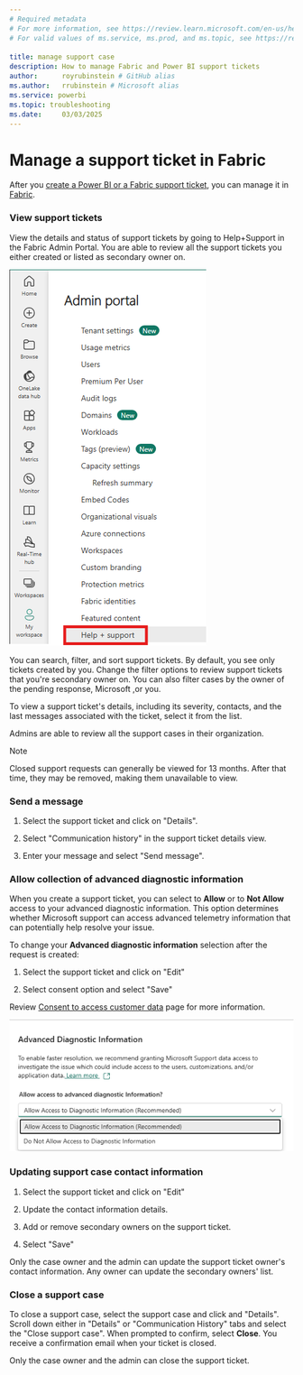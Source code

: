 ```yaml
---
# Required metadata
# For more information, see https://review.learn.microsoft.com/en-us/help/platform/learn-editor-add-metadata?branch=main
# For valid values of ms.service, ms.prod, and ms.topic, see https://review.learn.microsoft.com/en-us/help/platform/metadata-taxonomies?branch=main

title: manage support case
description: How to manage Fabric and Power BI support tickets
author:      royrubinstein # GitHub alias
ms.author:   rrubinstein # Microsoft alias
ms.service: powerbi
ms.topic: troubleshooting
ms.date:     03/03/2025
---
```


# Manage a support ticket in Fabric

After you [create a Power BI or a Fabric support ticket](/power-bi/support/create-support-ticket), you can manage it in [Fabric](https://app.powerbi.com/admin-portal/supportCenter).

### View support tickets

View the details and status of support tickets by going to Help+Support in the Fabric Admin Portal. You are able to review all the support tickets you either created or listed as secondary owner on.

![Help and support tab in the admin portal.](media/manage-support-ticket/help+support+admin-portal.png)

You can search, filter, and sort support tickets. By default, you see only tickets created by you. Change the filter options to review support tickets that you're secondary owner on. You can also filter cases by the owner of the pending response, Microsoft ,or you. 

To view a support ticket's details, including its severity, contacts, and the last messages associated with the ticket, select it from the list. 

Admins are able to review all the support cases in their organization. 

> [!NOTE]
> Closed support requests can generally be viewed for 13 months. After that time, they may be removed, making them unavailable to view.

### Send a message

1. Select the support ticket and click on "Details".

1. Select "Communication history" in the support ticket details view.

1. Enter your message and select "Send message". 

### Allow collection of advanced diagnostic information

When you create a support ticket, you can select to **Allow** or to **Not Allow** access to your advanced diagnostic information. This option determines whether Microsoft support can access advanced telemetry information that can potentially help resolve your issue.

To change your **Advanced diagnostic information** selection after the request is created:

1. Select the support ticket and click on "Edit"

1. Select consent option and select "Save"

Review [Consent to access customer data](/power-bi/support/access-customer-data) page for more information.

![A user can change their consent to access their diagnostic data.](media/manage-support-ticket/consent-to-access-data.png)

### Updating support case contact information

1. Select the support ticket and click on "Edit"

1. Update the contact information details.

1. Add or remove secondary owners on the support ticket.

1. Select "Save"

Only the case owner and the admin can update the support ticket owner's contact information. Any owner can update the secondary owners' list.

### Close a support case

To close a support case, select the support case and click and "Details". Scroll down either in "Details" or "Communication History" tabs and select the "Close support case". When prompted to confirm, select **Close**. You receive a confirmation email when your ticket is closed. 

Only the case owner and the admin can close the support ticket.
